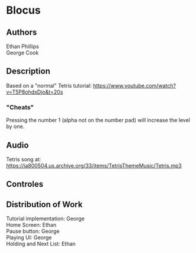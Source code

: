 # Blocus

## Authors

Ethan Phillips    
George Cook    

## Description

Based on a "normal" Tetris tutorial: https://www.youtube.com/watch?v=T5P8ohdxDjo&t=20s 

### "Cheats"

Pressing the number 1 (alpha not on the number pad) will increase the level by one.   

## Audio

Tetris song at: https://ia800504.us.archive.org/33/items/TetrisThemeMusic/Tetris.mp3    

## Controles


## Distribution of Work

Tutorial implementation: George       
Home Screen: Ethan    
Pause button: George   
Playing UI: George    
Holding and Next List: Ethan    
